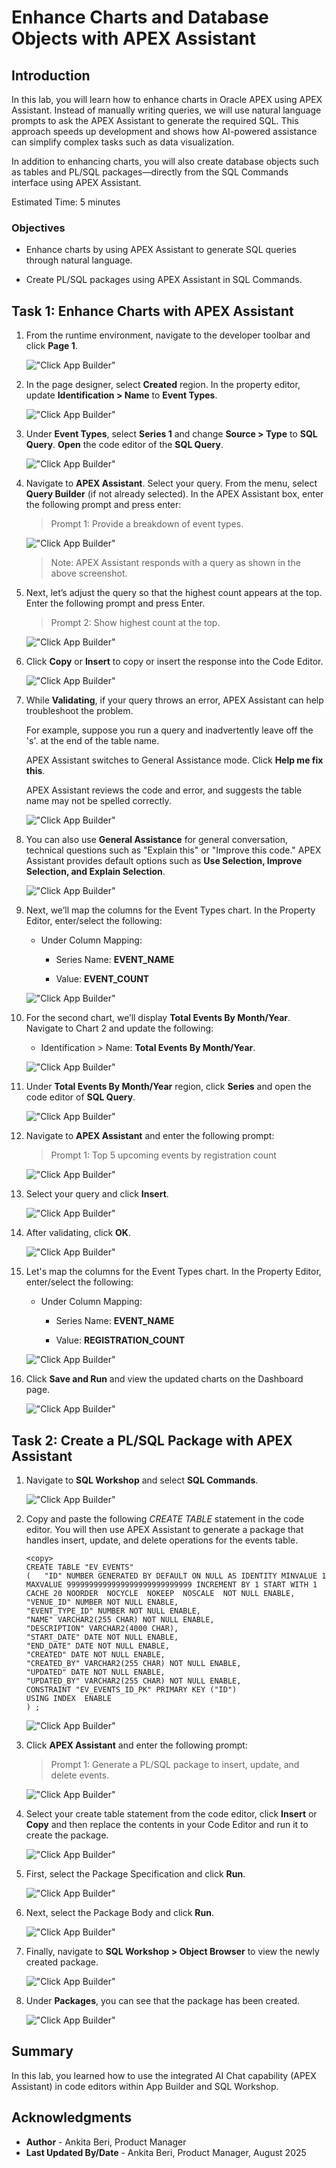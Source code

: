 # Enhance Charts and Database Objects with APEX Assistant

## Introduction

In this lab, you will learn how to enhance charts in Oracle APEX using APEX Assistant. Instead of manually writing queries, we will use natural language prompts to ask the APEX Assistant to generate the required SQL. This approach speeds up development and shows how AI-powered assistance can simplify complex tasks such as data visualization.

In addition to enhancing charts, you will also create database objects such as tables and PL/SQL packages—directly from the SQL Commands interface using APEX Assistant.

Estimated Time: 5 minutes

### Objectives

- Enhance charts by using APEX Assistant to generate SQL queries through natural language.

- Create PL/SQL packages using APEX Assistant in SQL Commands.

## Task 1: Enhance Charts with APEX Assistant

1. From the runtime environment, navigate to the developer toolbar and click **Page 1**.

    !["Click App Builder"](images/event-dashboard.png "")

2. In the page designer, select **Created** region. In the property editor, update **Identification > Name** to **Event Types**.

    !["Click App Builder"](images/event-types.png "")

3. Under **Event Types**, select **Series 1** and change **Source > Type** to **SQL Query**. **Open** the code editor of the **SQL Query**.

    !["Click App Builder"](images/series-sql-query.png "")

4. Navigate to **APEX Assistant**. Select your query. From the menu, select **Query Builder** (if not already selected). In the APEX Assistant box, enter the following prompt and press enter:

    >Prompt 1:
    >Provide a breakdown of event types.

    !["Click App Builder"](images/code-chart.png "")

    >Note: APEX Assistant responds with a query as shown in the above screenshot.

5. Next, let’s adjust the query so that the highest count appears at the top. Enter the following prompt and press Enter.

    >Prompt 2:
    >Show highest count at the top.

    !["Click App Builder"](images/code-chart1.png "")

6. Click **Copy** or **Insert** to copy or insert the response into the Code Editor.

    !["Click App Builder"](images/promt2.png "")

7. While **Validating**, if your query throws an error, APEX Assistant can help troubleshoot the problem.

    For example, suppose you run a query and inadvertently leave off the 's'. at the end of the table name.

    APEX Assistant switches to General Assistance mode. Click **Help me fix this**.

    APEX Assistant reviews the code and error, and suggests the table name may not be spelled correctly.

    !["Click App Builder"](images/fix-this.png "")

8. You can also use **General Assistance** for general conversation, technical questions such as "Explain this" or "Improve this code."  APEX Assistant provides default options such as **Use Selection, Improve Selection, and Explain Selection**.

    !["Click App Builder"](images/selections.png "")

9. Next, we’ll map the columns for the Event Types chart. In the Property Editor, enter/select the following:

    - Under Column Mapping:

        - Series Name: **EVENT_NAME**

        - Value: **EVENT_COUNT**

    !["Click App Builder"](images/column-mapping-chart1.png "")

10. For the second chart, we’ll display **Total Events By Month/Year**. Navigate to Chart 2 and update the following:

    - Identification > Name: **Total Events By Month/Year**.

    !["Click App Builder"](images/chart2.png "")

11. Under **Total Events By Month/Year** region, click **Series** and open the code editor of **SQL Query**.

    !["Click App Builder"](images/chart2-code.png "")

12. Navigate to **APEX Assistant** and enter the following prompt:

    >Prompt 1:
    >Top 5 upcoming events by registration count

    !["Click App Builder"](images/chart2-code-prompt.png "")

13. Select your query and click **Insert**.

    !["Click App Builder"](images/insert-code2.png "")

14. After validating, click **OK**.

    !["Click App Builder"](images/click-ok.png "")

15. Let's map the columns for the Event Types chart. In the Property Editor, enter/select the following:

    - Under Column Mapping:

        - Series Name: **EVENT_NAME**

        - Value: **REGISTRATION_COUNT**

    !["Click App Builder"](images/reg-count.png "")

16. Click **Save and Run** and view the updated charts on the Dashboard page.

    !["Click App Builder"](images/view-dash.png "")

## Task 2: Create a PL/SQL Package with APEX Assistant

1. Navigate to **SQL Workshop** and select **SQL Commands**.

    !["Click App Builder"](images/sql-command.png "")

2. Copy and paste the following *CREATE TABLE* statement in the code editor. You will then use APEX Assistant to generate a package that handles insert, update, and delete operations for the events table.

    ```
    <copy>
    CREATE TABLE "EV_EVENTS"
    (	"ID" NUMBER GENERATED BY DEFAULT ON NULL AS IDENTITY MINVALUE 1 MAXVALUE 9999999999999999999999999999 INCREMENT BY 1 START WITH 1 CACHE 20 NOORDER  NOCYCLE  NOKEEP  NOSCALE  NOT NULL ENABLE,
	"VENUE_ID" NUMBER NOT NULL ENABLE,
	"EVENT_TYPE_ID" NUMBER NOT NULL ENABLE,
	"NAME" VARCHAR2(255 CHAR) NOT NULL ENABLE,
	"DESCRIPTION" VARCHAR2(4000 CHAR),
	"START_DATE" DATE NOT NULL ENABLE,
	"END_DATE" DATE NOT NULL ENABLE,
	"CREATED" DATE NOT NULL ENABLE,
	"CREATED_BY" VARCHAR2(255 CHAR) NOT NULL ENABLE,
	"UPDATED" DATE NOT NULL ENABLE,
	"UPDATED_BY" VARCHAR2(255 CHAR) NOT NULL ENABLE,
	CONSTRAINT "EV_EVENTS_ID_PK" PRIMARY KEY ("ID")
    USING INDEX  ENABLE
    ) ;
    ```
    </copy>

    !["Click App Builder"](images/paste-statement.png "")

3. Click **APEX Assistant** and enter the following prompt:

    >Prompt 1:
    >Generate a PL/SQL package to insert, update, and delete events.

    !["Click App Builder"](images/apex-assist.png "")

4. Select your create table statement from the code editor, click **Insert** or **Copy** and then replace the contents in your Code Editor and run it to create the package.

    !["Click App Builder"](images/copy-insert.png "")

5. First, select the Package Specification and click **Run**.

    !["Click App Builder"](images/run-spec.png "")

6. Next, select the Package Body and click **Run**.

    !["Click App Builder"](images/run-body.png "")

7. Finally, navigate to **SQL Workshop > Object Browser** to view the newly created package.

    !["Click App Builder"](images/objt-storage.png "")

8. Under **Packages**, you can see that the package has been created.

    !["Click App Builder"](images/package-created.png "")

## Summary

In this lab, you learned how to use the integrated AI Chat capability (APEX Assistant) in code editors within App Builder and SQL Workshop.

## Acknowledgments

- **Author** - Ankita Beri, Product Manager
- **Last Updated By/Date** - Ankita Beri, Product Manager, August 2025
